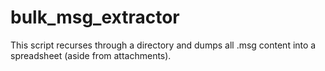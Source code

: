 # bulk_msg_extractor
This script recurses through a directory and dumps all .msg content into a spreadsheet (aside from attachments).
